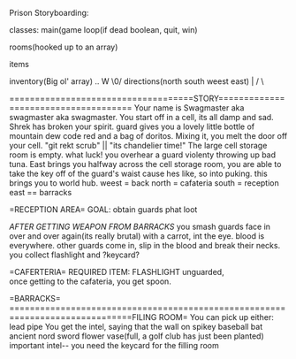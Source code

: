 Prison Storyboarding:

classes:
main(game loop(if dead boolean, quit, win)

rooms(hooked up to an array)

items
									
inventory(Big ol' array)						 ..
								         W                                                                                                                                                                                      \0/
directions(north south weest east)					 |
								        / \


====================================STORY=====================================
Your name is Swagmaster aka swagmaster aka swagmaster.
You start off in a cell, its all damp and sad.
Shrek has broken your spirit.
guard gives you a lovely little bottle of mountain dew code red and a bag of doritos.
Mixing it, you melt the door off your cell. "git rekt scrub" || "its chandelier time!"
The large cell storage room is empty. what luck! you overhear a guard violenty throwing up bad tuna.
East brings you halfway across the cell storage room, you are able to take the key off of the guard's waist cause hes like, so into puking.
this brings you to world hub. weest = back
			      north = cafateria
			      south = reception
			      east == barracks



=RECEPTION AREA= GOAL: obtain guards phat loot

*AFTER GETTING WEAPON FROM BARRACKS*
you smash guards face in over and over again(its really brutal) with a carrot, int the eye.
blood is everywhere.
other guards come in, slip in the blood and break their necks.
you collect flashlight and ?keycard?   



=CAFERTERIA= REQUIRED ITEM: FLASHLIGHT
unguarded,         
once getting to the cafateria, you get spoon.

=BARRACKS= ==============================================================================FILING ROOM=
You can pick up either: lead pipe							You get the intel, saying that the wall on
			spikey baseball bat						
			ancient nord sword
			flower vase(full, a golf club has just been planted)
important intel-- you need the keycard for the filling room
